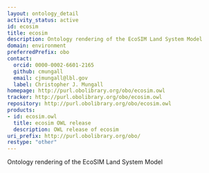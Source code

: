 ```yaml
---
layout: ontology_detail
activity_status: active
id: ecosim
title: ecosim
description: Ontology rendering of the EcoSIM Land System Model
domain: environment
preferredPrefix: obo
contact:
  orcid: 0000-0002-6601-2165
  github: cmungall
  email: cjmungall@lbl.gov
  label: Christopher J. Mungall
homepage: http://purl.obolibrary.org/obo/ecosim.owl
tracker: http://purl.obolibrary.org/obo/ecosim.owl
repository: http://purl.obolibrary.org/obo/ecosim.owl
products:
- id: ecosim.owl
  title: ecosim OWL release
  description: OWL release of ecosim
uri_prefix: http://purl.obolibrary.org/obo/
restype: "other"
---
```


Ontology rendering of the EcoSIM Land System Model
